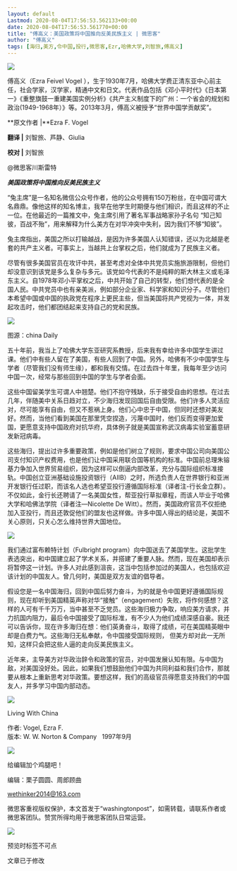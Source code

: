 ```yaml
---
layout: default
Lastmod: 2020-08-04T17:56:53.562133+00:00
date: 2020-08-04T17:56:53.561770+00:00
title: "傅高义：美国政策将中国推向反美民族主义 | 微思客"
author: "傅高义"
tags: [海归,美方,令中国,投行,微思客,Ezr,哈佛大学,刘智旅,傅高义]
---
```


![](https://images.weserv.nl/?url=https%3A//mmbiz.qpic.cn/mmbiz_png/CKYhgyUnM1AamPbhvNlpI1vB3M2wGJib0R3LE4lgADUyULCECkwoVITWSPr2HGG2j5TGm9YJIqDqkaAN3BhPR7Q/640%3Fwx_fmt%3Djpeg)

傅高义（Ezra Feivel Vogel ），生于1930年7月，哈佛大学费正清东亚中心前主任，社会学家，汉学家，精通中文和日文。代表作品包括《邓小平时代》《日本第一》《重整旗鼓一重建美国实例分析》《共产主义制度下的广州：一个省会的规划和政治(1949-1968年）》等。2013年3月，傅高义被授予“世界中国学贡献奖”。

**原文作者 |**Ezra F. Vogel

**翻译 |** 刘智旅、芦静、Giulia

**校对 |** 刘智旅

@微思客川斯雷特  

**_美国政策将中国推向反美民族主义_**

  

“兔主席”是一名知名微信公众号作者，他的公众号拥有150万粉丝，在中国可谓大名鼎鼎。像他这样的知名博主，我早在他学生时期便与他们相识，而且这样的不止一位。在他最近的一篇推文中，兔主席引用了著名军事战略家孙子名句 “知己知彼，百战不殆”，用来解释为什么美方在对华冲突中失利，因为我们不够“知彼”。

  

兔主席指出，美国之所以打输越战，是因为许多美国人认知错误，还以为北越是老套的共产主义者。可事实上，当越共上台掌权之后，他们就成为了民族主义者。

  

尽管有很多美国官员在攻讦中共，甚至考虑对全体中共党员实施旅游限制，但他们却没意识到该党是多么复杂与多元。该党如今代表的不是纯粹的斯大林主义或毛泽东主义。自1978年邓小平掌权之后，中共开始了自己的转型，他们想代表的是全国人民。中共党员中也有亲美派，例如部分企业家、科学家和知识分子。尽管他们本希望中国或中国的执政党在程序上更民主些，但当美国将共产党视为一体，并发起攻击时，他们都团结起来支持自己的党和民族。

![](https://images.weserv.nl/?url=https%3A//mmbiz.qpic.cn/sz_mmbiz_png/BZEcmlajfeJRD24sr6FRFloYMoQw9BV3pNJ5hGLzOl6sWGzTgY2rIxeicBsQ8QmISpflM5aTMtBJx9CrYF3M4vQ/640%3Fwx_fmt%3Dpng)

图源：china Daily

  

五十年前，我当上了哈佛大学东亚研究系教授，后来我有幸给许多中国学生讲过课。他们中有些人留在了美国，有些人回到了中国。另外，哈佛有不少中国学生与学者（尽管我们没有师生缘），都和我有交情。在过去四十年里，我每年至少访问中国一次，经常与那些回到中国的学生与学者会面。

  

这些中国留美学生可谓人中翘楚。他们不抱守残缺，乐于接受自由的思想。在过去几年，伴随美中关系日趋对立，不少海归发现回国后自由受限。他们许多人灵活应对，尽可能享有自由，但又不惹祸上身。他们心中忠于中国，但同时还想对美友好。然而，当他们看到美国在那里凭空捏造，污蔑中国时，他们反而变得更加爱国，更愿意支持中国政府对抗华府，具体例子就是美国宣称武汉病毒实验室蓄意研发新冠病毒。

  

这些海归，提出过许多重要政策，例如是他们树立了规则，要求中国公司向美国公司支付知识产权费用，也是他们让中国采用联合国等机构的标准。中国前总理朱镕基力争加入世界贸易组织，因为这样可以倒逼内部改革，充分与国际组织标准接轨。中国创立亚洲基础设施投资银行（AIIB）之时，所选负责人在世界银行和亚洲开发银行任过职，而该名人选也希望亚投行遵循国际标准（译者注-行长金立群）。不仅如此，金行长还聘请了一名美国女性，帮亚投行草拟章程，而该人毕业于哈佛大学和哈佛法学院（译者注—Nicolette De Witt）。然而，美国政府官员不仅拒绝加入亚投行，而且还敦促他们的盟友也这样做。许多中国人得出的结论是，美国不关心原则，只关心怎么维持世界大国地位。

  

![](https://images.weserv.nl/?url=https%3A//mmbiz.qpic.cn/sz_mmbiz_jpg/BZEcmlajfeLn7sXXVk4upeFeohjMrPRBX7SCUzU3Nh4q7UjtoH6TS6Dd5GaDiaHBkibucqkf2IKpOIpaBdVSGwiag/640%3Fwx_fmt%3Djpeg)

  

我们通过富布赖特计划（Fulbright program）向中国送去了美国学生。这批学生表选突出，和中国建立起了学术关系，并搭建了重要人脉。然而，现在美国却表示将暂停这一计划。许多人对此感到沮丧，这当中包括参加过的美国人，也包括欢迎该计划的中国友人。曾几何时，美国是双方友谊的倡导者。

  

假设您是一名中国海归，回到中国后努力奋斗，为的就是令中国更好遵循国际规则，现在却听到美国精英声称对华“接触”（engagement）失败，将作何感想？这样的人可有千千万万，当中甚至不乏党员。这些海归极力争取，响应美方请求，并力抗国内阻力，最后令中国接受了国际标准，有不少人为他们成绩深感自豪。我还可以告诉你，现在许多海归在想：他们英勇奋斗，取得了成绩，可在美国精英眼中却是白费力气。这些海归无私奉献，令中国接受国际规则， 但美方却对此一无所知，这样只会把这些人逼的走向反美民族主义。

  

近年来，主导美方对华政治辞令和政策的官员，对中国发展认知有限。与中国为敌，对美国没好处。因此，如果我们想鼓励他们中国为共同利益和我们合作，那就要从根本上重新思考对华政策。要想这样，我们的高级官员得愿意支持我们的中国友人，并多学习中国内部动态。

![](https://images.weserv.nl/?url=https%3A//mmbiz.qpic.cn/mmbiz_jpg/CKYhgyUnM1AamPbhvNlpI1vB3M2wGJib0rZtboicSV1VWwBrhTw7AKHic2icX3th2OrCeUre2sWhLTvaWPeQdRJC4A/640%3Fwx_fmt%3Djpeg)

  

Living With China

作者: Vogel, Ezra F.   
版本: W. W. Norton & Company   1997年9月

  

  

![](https://images.weserv.nl/?url=https%3A//mmbiz.qpic.cn/sz_mmbiz_jpg/BZEcmlajfeJRD24sr6FRFloYMoQw9BV3FPgDKwWnMJazEHxH8z1yksKia3mjuYktFl2rzaV1Uea7IIs3dRXaz8Q/640%3Fwx_fmt%3Djpeg)

给编辑加个鸡腿吧！

  

编辑：栗子圆圆、周郎顾曲

  

wethinker2014@163.com

微思客重视版权保护，本文首发于“washingtonpost”，如需转载，请联系作者或微思客团队。赞赏所得均用于微思客团队日常运营。

![](https://images.weserv.nl/?url=https%3A//mmbiz.qpic.cn/sz_mmbiz_jpg/BZEcmlajfeJRD24sr6FRFloYMoQw9BV37pdnTQuPsQiak6SGqq6iaU4kb3p8gicvacX44oQxooO2qeKpFOtyaCP0A/640%3Fwx_fmt%3Djpeg)

预览时标签不可点

文章已于修改

